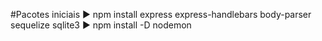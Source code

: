 #Pacotes iniciais
▶ npm install express express-handlebars body-parser sequelize sqlite3
▶ npm install -D nodemon

